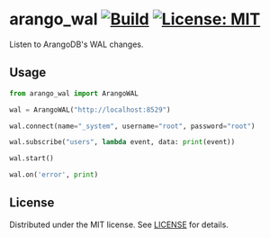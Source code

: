 # arango_wal [![Build](https://github.com/adolfosilva/arango_wal/actions/workflows/python-test.yaml/badge.svg?branch=main)](https://github.com/adolfosilva/arango_wal/actions/workflows/python-test.yaml) [![License: MIT](https://img.shields.io/badge/License-MIT-yellow.svg)](https://opensource.org/licenses/MIT)

Listen to ArangoDB's WAL changes.

## Usage

```python
from arango_wal import ArangoWAL

wal = ArangoWAL("http://localhost:8529")

wal.connect(name="_system", username="root", password="root")

wal.subscribe("users", lambda event, data: print(event))

wal.start()

wal.on('error', print)
```

## License

Distributed under the MIT license. See [LICENSE](./LICENSE) for details.
